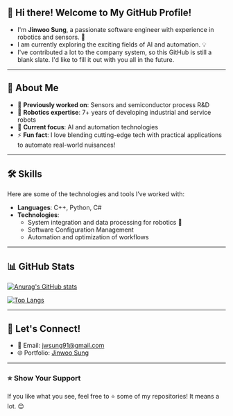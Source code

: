 ## 👋 Hi there! Welcome to My GitHub Profile!  

- I'm **Jinwoo Sung**, a passionate software engineer with experience in robotics and sensors. 🤖  
- I am currently exploring the exciting fields of AI and automation. 💡  
- I've contributed a lot to the company system, so this GitHub is still a blank slate. I'd like to fill it out with you all in the future.  

---

## 🌟 About Me  

- 🔭 **Previously worked on**: Sensors and semiconductor process R&D  
- 🤖 **Robotics expertise**: 7+ years of developing industrial and service robots  
- 🌱 **Current focus**: AI and automation technologies  
- ⚡ **Fun fact**: I love blending cutting-edge tech with practical applications to automate real-world nuisances!  

---

## 🛠️ Skills  

Here are some of the technologies and tools I’ve worked with:  

- **Languages**: C++, Python, C#  
- **Technologies**:  
  - System integration and data processing for robotics 🤖  
  - Software Configuration Management  
  - Automation and optimization of workflows  

---

## 📊 GitHub Stats  

[![Anurag's GitHub stats](https://github-readme-stats.vercel.app/api?username=jwsung91)](https://github.com/anuraghazra/github-readme-stats)  

[![Top Langs](https://github-readme-stats.vercel.app/api/top-langs/?username=jwsung91)](https://github.com/anuraghazra/github-readme-stats)  

---

## 💬 Let's Connect!  

- 📧 Email: jwsung91@gmail.com  
- 🌐 Portfolio: [Jinwoo Sung](https://jwsung91.github.io)  

---

### ⭐ Show Your Support  

If you like what you see, feel free to ⭐ some of my repositories! It means a lot. 😊  
